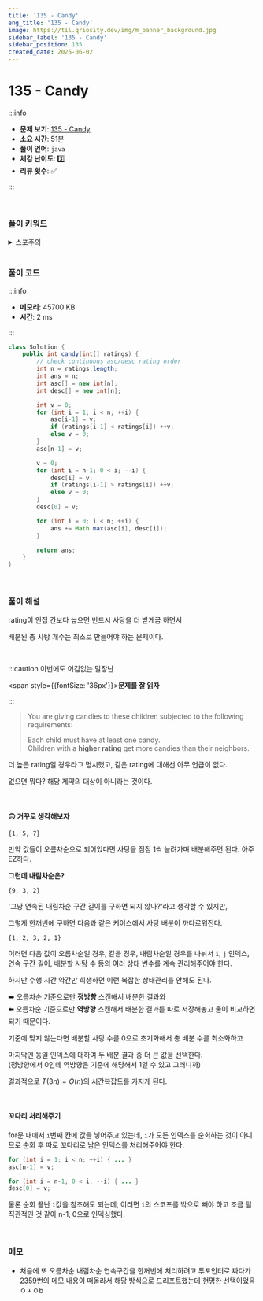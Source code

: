 ```yaml
---
title: '135 - Candy'
eng_title: '135 - Candy'
image: https://til.qriosity.dev/img/m_banner_background.jpg
sidebar_label: '135 - Candy'
sidebar_position: 135
created_date: 2025-06-02
---
```


# 135 - Candy

:::info

- **문제 보기**: [135 - Candy](https://leetcode.com/problems/candy)
- **소요 시간**: 51분
- **풀이 언어**: `java`
- **체감 난이도**: 3️⃣
- **리뷰 횟수**: ✅

:::

<br />

### 풀이 키워드

<details>
<summary>스포주의</summary>

`그리디`

</details>

<br />

### 풀이 코드

:::info

- **메모리**: 45700 KB
- **시간**: 2 ms

:::

```java
class Solution {
    public int candy(int[] ratings) {
        // check continuous asc/desc rating order
        int n = ratings.length;
        int ans = n;
        int asc[] = new int[n];
        int desc[] = new int[n];

        int v = 0;
        for (int i = 1; i < n; ++i) {
            asc[i-1] = v;
            if (ratings[i-1] < ratings[i]) ++v;
            else v = 0;
        }
        asc[n-1] = v;

        v = 0;
        for (int i = n-1; 0 < i; --i) {
            desc[i] = v;
            if (ratings[i-1] > ratings[i]) ++v;
            else v = 0;
        }
        desc[0] = v;

        for (int i = 0; i < n; ++i) {
            ans += Math.max(asc[i], desc[i]);
        }

        return ans;
    }
}
```

<br />

### 풀이 해설

rating이 인접 칸보다 높으면 반드시 사탕을 더 받게끔 하면서

배분된 총 사탕 개수는 최소로 만들어야 하는 문제이다.

<br />

:::caution 이번에도 어김없는 말장난

<span style={{fontSize: '36px'}}><b>문제를 잘 읽자</b></span>

:::

> You are giving candies to these children subjected to the following requirements:
>
> Each child must have at least one candy.<br />
> Children with a **higher rating** get more candies than their neighbors.

더 높은 rating일 경우라고 명시했고, 같은 rating에 대해선 아무 언급이 없다.

없으면 뭐다? 해당 제약의 대상이 아니라는 것이다.

<br />

#### 🙃 거꾸로 생각해보자

```
{1, 5, 7}
```

만약 값들이 오름차순으로 되어있다면 사탕을 점점 1씩 늘려가며 배분해주면 된다. 아주 EZ하다.

**그런데 내림차순은?**

```
{9, 3, 2}
```

'그냥 연속된 내림차순 구간 길이를 구하면 되지 않나?'라고 생각할 수 있지만,

그렇게 한꺼번에 구하면 다음과 같은 케이스에서 사탕 배분이 까다로워진다.

```text title="올라갔다 내려갔다"
{1, 2, 3, 2, 1}
```

이러면 다음 값이 오름차순일 경우, 같을 경우, 내림차순일 경우를 나눠서 `i`, `j` 인덱스, 연속 구간 길이, 배분할 사탕 수 등의 여러 상태 변수를 계속 관리해주어야 한다.

하지만 수행 시간 약간만 희생하면 이런 복잡한 상태관리를 안해도 된다.

➡️ 오름차순 기준으로만 **정방향** 스캔해서 배분한 결과와<br />
⬅️ 오름차순 기준으로만 **역방향** 스캔해서 배분한 결과를 따로 저장해놓고 둘이 비교하면 되기 때문이다.

기준에 맞지 않는다면 배분할 사탕 수를 0으로 초기화해서 총 배분 수를 최소화하고

마지막엔 동일 인덱스에 대하여 두 배분 결과 중 더 큰 값을 선택한다.<br />
(정방향에서 0인데 역방향은 기준에 해당해서 1일 수 있고 그러니까)

결과적으로 $T(3n) = O(n)$의 시간복잡도를 가지게 된다.

<br />

#### 꼬다리 처리해주기

for문 내에서 `i`번째 칸에 값을 넣어주고 있는데, `i`가 모든 인덱스를 순회하는 것이 아니므로 순회 후 따로 꼬다리로 남은 인덱스를 처리해주어야 한다.

```java {2,5}
for (int i = 1; i < n; ++i) { ... }
asc[n-1] = v;

for (int i = n-1; 0 < i; --i) { ... }
desc[0] = v;
```

물론 순회 끝난 `i`값을 참조해도 되는데, 이러면 `i`의 스코프를 밖으로 빼야 하고 조금 덜 직관적인 것 같아 n-1, 0으로 인덱싱했다.

<br />

### 메모

- 처음에 또 오름차순 내림차순 연속구간을 한꺼번에 처리하려고 투포인터로 짜다가 [2359번](https://til.qriosity.dev/featured/ps/leetcode/2359)의 메모 내용이 떠올라서 해당 방식으로 드리프트했는데 현명한 선택이었음 ㅇㅅㅇb